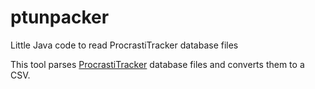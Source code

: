# ptunpacker
Little Java code to read ProcrastiTracker database files

This tool parses [ProcrastiTracker](http://strlen.com/procrastitracker/) database files and converts them to a CSV.
